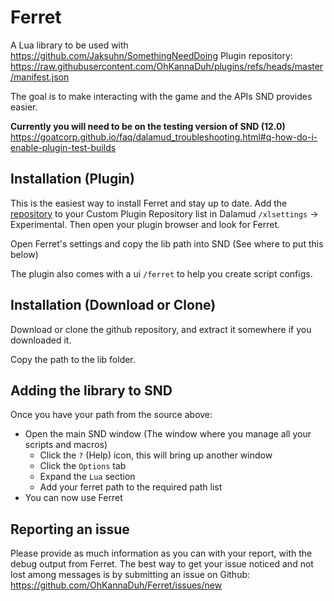 # Ferret

A Lua library to be used with https://github.com/Jaksuhn/SomethingNeedDoing
Plugin repository: https://raw.githubusercontent.com/OhKannaDuh/plugins/refs/heads/master/manifest.json

The goal is to make interacting with the game and the APIs SND provides easier.

**Currently you will need to be on the testing version of SND (12.0)**
https://goatcorp.github.io/faq/dalamud_troubleshooting.html#q-how-do-i-enable-plugin-test-builds

## Installation (Plugin)

This is the easiest way to install Ferret and stay up to date. Add the [repository](https://raw.githubusercontent.com/OhKannaDuh/plugins/refs/heads/master/manifest.json) to your Custom Plugin Repository list in Dalamud `/xlsettings` -> Experimental. Then open your plugin browser and look for Ferret.

Open Ferret's settings and copy the lib path into SND (See where to put this below)

The plugin also comes with a ui `/ferret` to help you create script configs.

## Installation (Download or Clone)

Download or clone the github repository, and extract it somewhere if you downloaded it.

Copy the path to the lib folder.

## Adding the library to SND

Once you have your path from the source above:
- Open the main SND window (The window where you manage all your scripts and macros)
  - Click the `?` (Help) icon, this will bring up another window
  - Click the `Options` tab
  - Expand the `Lua` section
  - Add your ferret path to the required path list
- You can now use Ferret

## Reporting an issue

Please provide as much information as you can with your report, with the debug output from Ferret.
The best way to get your issue noticed and not lost among messages is by submitting an issue on Github: https://github.com/OhKannaDuh/Ferret/issues/new
